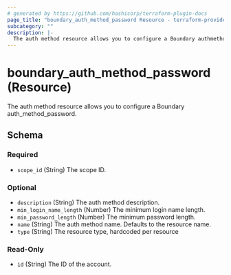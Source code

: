 ```yaml
---
# generated by https://github.com/hashicorp/terraform-plugin-docs
page_title: "boundary_auth_method_password Resource - terraform-provider-boundary"
subcategory: ""
description: |-
  The auth method resource allows you to configure a Boundary authmethodpassword.
---
```


# boundary_auth_method_password (Resource)

The auth method resource allows you to configure a Boundary auth_method_password.



<!-- schema generated by tfplugindocs -->
## Schema

### Required

- `scope_id` (String) The scope ID.

### Optional

- `description` (String) The auth method description.
- `min_login_name_length` (Number) The minimum login name length.
- `min_password_length` (Number) The minimum password length.
- `name` (String) The auth method name. Defaults to the resource name.
- `type` (String) The resource type, hardcoded per resource

### Read-Only

- `id` (String) The ID of the account.


